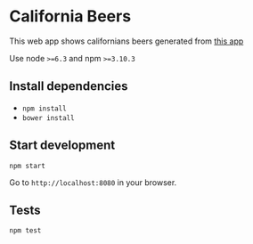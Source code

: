 California Beers
============

This web app shows californians beers generated from [this app](https://github.com/andrewmtoy/beer-app)

Use node `>=6.3` and npm `>=3.10.3`

## Install dependencies


* `npm install`
* `bower install`


## Start development

`npm start`

Go to `http://localhost:8080` in your browser.

## Tests

`npm test`
